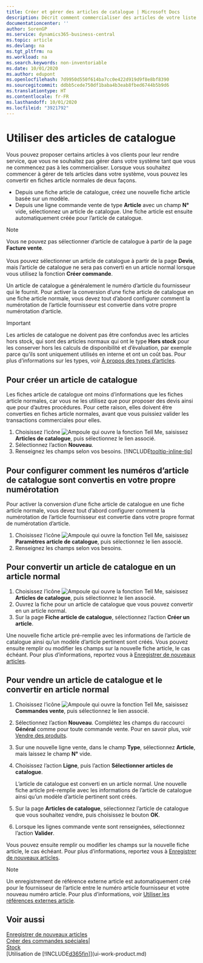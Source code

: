```yaml
---
title: Créer et gérer des articles de catalogue | Microsoft Docs
description: Décrit comment commercialiser des articles de votre liste de fournisseurs d’articles mais pas dans votre propre liste d’articles.
documentationcenter: ''
author: SorenGP
ms.service: dynamics365-business-central
ms.topic: article
ms.devlang: na
ms.tgt_pltfrm: na
ms.workload: na
ms.search.keywords: non-inventoriable
ms.date: 10/01/2020
ms.author: edupont
ms.openlocfilehash: 7d9950d550f614ba7cc0e422d919d9f8e8bf8390
ms.sourcegitcommit: ddbb5cede750df1baba4b3eab8fbed6744b5b9d6
ms.translationtype: HT
ms.contentlocale: fr-FR
ms.lasthandoff: 10/01/2020
ms.locfileid: "3921792"
---
```

# <a name="work-with-catalog-items"></a>Utiliser des articles de catalogue
Vous pouvez proposer certains articles à vos clients pour leur rendre service, que vous ne souhaitez pas gérer dans votre système tant que vous ne commencez pas à les commercialiser. Lorsque vous souhaitez commencer à gérer de tels articles dans votre système, vous pouvez les convertir en fiches article normales de deux façons.

* Depuis une fiche article de catalogue, créez une nouvelle fiche article basée sur un modèle.
* Depuis une ligne commande vente de type **Article** avec un champ **N°** vide, sélectionnez un article de catalogue. Une fiche article est ensuite automatiquement créée pour l’article de catalogue.

> [!NOTE]  
> Vous ne pouvez pas sélectionner d’article de catalogue à partir de la page **Facture vente**.<br /><br />
> Vous pouvez sélectionner un article de catalogue à partir de la page **Devis**, mais l’article de catalogue ne sera pas converti en un article normal lorsque vous utilisez la fonction **Créer commande**.

Un article de catalogue a généralement le numéro d’article du fournisseur qui le fournit. Pour activer la conversion d’une fiche article de catalogue en une fiche article normale, vous devez tout d’abord configurer comment la numérotation de l’article fournisseur est convertie dans votre propre numérotation d’article.   

> [!Important]
> Les articles de catalogue ne doivent pas être confondus avec les articles hors stock, qui sont des articles normaux qui ont le type **Hors stock** pour les conserver hors les calculs de disponibilité et d’évaluation, par exemple parce qu’ils sont uniquement utilisés en interne et ont un coût bas. Pour plus d’informations sur les types, voir [À propos des types d’articles](inventory-about-item-types.md).

## <a name="to-create-a-catalog-item"></a>Pour créer un article de catalogue
Les fiches article de catalogue ont moins d’informations que les fiches article normales, car vous ne les utilisez que pour proposer des devis ainsi que pour d’autres procédures. Pour cette raison, elles doivent être converties en fiches article normales, avant que vous puissiez valider les transactions commerciales pour elles.

1. Choisissez l’icône ![Ampoule qui ouvre la fonction Tell Me](media/ui-search/search_small.png "Dites-moi ce que vous voulez faire"), saisissez **Articles de catalogue**, puis sélectionnez le lien associé.
2. Sélectionnez l’action **Nouveau**.
3. Renseignez les champs selon vos besoins. [!INCLUDE[tooltip-inline-tip](includes/tooltip-inline-tip_md.md)]

## <a name="to-set-up-how-catalog-item-numbers-are-converted-to-your-own-numbering"></a>Pour configurer comment les numéros d’article de catalogue sont convertis en votre propre numérotation
Pour activer la conversion d’une fiche article de catalogue en une fiche article normale, vous devez tout d’abord configurer comment la numérotation de l’article fournisseur est convertie dans votre propre format de numérotation d’article.

1. Choisissez l’icône ![Ampoule qui ouvre la fonction Tell Me](media/ui-search/search_small.png "Dites-moi ce que vous voulez faire"), saisissez **Paramètres article de catalogue**, puis sélectionnez le lien associé.
2. Renseignez les champs selon vos besoins.

## <a name="to-convert-a-catalog-item-to-a-normal-item"></a>Pour convertir un article de catalogue en un article normal
1. Choisissez l’icône ![Ampoule qui ouvre la fonction Tell Me](media/ui-search/search_small.png "Dites-moi ce que vous voulez faire"), saisissez **Articles de catalogue**, puis sélectionnez le lien associé.
2. Ouvrez la fiche pour un article de catalogue que vous pouvez convertir en un article normal.
3. Sur la page **Fiche article de catalogue**, sélectionnez l’action **Créer un article**.

Une nouvelle fiche article pré-remplie avec les informations de l’article de catalogue ainsi qu’un modèle d’article pertinent sont créés. Vous pouvez ensuite remplir ou modifier les champs sur la nouvelle fiche article, le cas échéant. Pour plus d’informations, reportez vous à [Enregistrer de nouveaux articles](inventory-how-register-new-items.md).

## <a name="to-sell-a-catalog-item-and-convert-it-to-a-normal-item"></a>Pour vendre un article de catalogue et le convertir en article normal
1. Choisissez l’icône ![Ampoule qui ouvre la fonction Tell Me](media/ui-search/search_small.png "Dites-moi ce que vous voulez faire"), saisissez **Commandes vente**, puis sélectionnez le lien associé.
2. Sélectionnez l’action **Nouveau**. Complétez les champs du raccourci **Général** comme pour toute commande vente. Pour en savoir plus, voir [Vendre des produits](sales-how-sell-products.md).
3. Sur une nouvelle ligne vente, dans le champ **Type**, sélectionnez **Article**, mais laissez le champ **N°** vide.
4. Choisissez l’action **Ligne**, puis l’action **Sélectionner articles de catalogue**.

    L’article de catalogue est converti en un article normal. Une nouvelle fiche article pré-remplie avec les informations de l’article de catalogue ainsi qu’un modèle d’article pertinent sont créés.
5. Sur la page **Articles de catalogue**, sélectionnez l’article de catalogue que vous souhaitez vendre, puis choisissez le bouton **OK**.
6. Lorsque les lignes commande vente sont renseignées, sélectionnez l’action **Valider**.

Vous pouvez ensuite remplir ou modifier les champs sur la nouvelle fiche article, le cas échéant. Pour plus d’informations, reportez vous à [Enregistrer de nouveaux articles](inventory-how-register-new-items.md).

> [!NOTE]  
>   Un enregistrement de référence externe article est automatiquement créé pour le fournisseur de l’article entre le numéro article fournisseur et votre nouveau numéro article. Pour plus d’informations, voir [Utiliser les références externes article](inventory-how-use-item-cross-refs.md).

## <a name="see-also"></a>Voir aussi
[Enregistrer de nouveaux articles](inventory-how-register-new-items.md)  
[Créer des commandes spéciales](sales-how-to-create-special-orders.md)|  
[Stock](inventory-manage-inventory.md)  
[Utilisation de [!INCLUDE[d365fin](includes/d365fin_md.md)]](ui-work-product.md)
